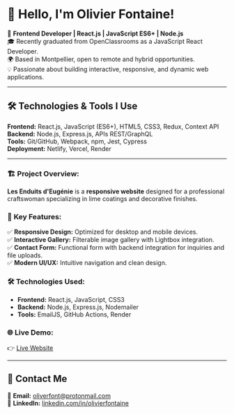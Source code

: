 # 👋 Hello, I'm Olivier Fontaine!

🚀 **Frontend Developer | React.js | JavaScript ES6+ | Node.js**  
🎓 Recently graduated from OpenClassrooms as a JavaScript React Developer.  
🌍 Based in Montpellier, open to remote and hybrid opportunities.  
💡 Passionate about building interactive, responsive, and dynamic web applications.  

---

## 🛠️ Technologies & Tools I Use

**Frontend:** React.js, JavaScript (ES6+), HTML5, CSS3, Redux, Context API  
**Backend:** Node.js, Express.js, APIs REST/GraphQL  
**Tools:** Git/GitHub, Webpack, npm, Jest, Cypress  
**Deployment:** Netlify, Vercel, Render  

---

### 🏗️ **Project Overview:**  
**Les Enduits d'Eugénie** is a **responsive website** designed for a professional craftswoman specializing in lime coatings and decorative finishes.  

### 🌟 **Key Features:**  
✅ **Responsive Design:** Optimized for desktop and mobile devices.  
✅ **Interactive Gallery:** Filterable image gallery with Lightbox integration.  
✅ **Contact Form:** Functional form with backend integration for inquiries and file uploads.  
✅ **Modern UI/UX:** Intuitive navigation and clean design.  

### 🛠️ **Technologies Used:**  
- **Frontend:** React.js, JavaScript, CSS3  
- **Backend:** Node.js, Express.js, Nodemailer  
- **Tools:** EmailJS, GitHub Actions, Render  

### 🌐 **Live Demo:**  
👉 [Live Website](https://les-enduits-deugenie.fr)  

---

## 💬 Contact Me

📧 **Email:** [oliverfont@protonmail.com](mailto:oliverfont.com)  
💼 **LinkedIn:** [linkedin.com/in/olivierfontaine](https://www.linkedin.com/in/olivier-fontaine-11907b343/)  
